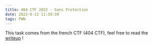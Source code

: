```yaml
---
title: 404 CTF 2022 - Sans Protection
date: 2022-6-13 11:39:39
tags: PWN
---
```


This task comes from the french CTF (404 CTF), feel free to read the [writeup](../Sans-Protection) !

